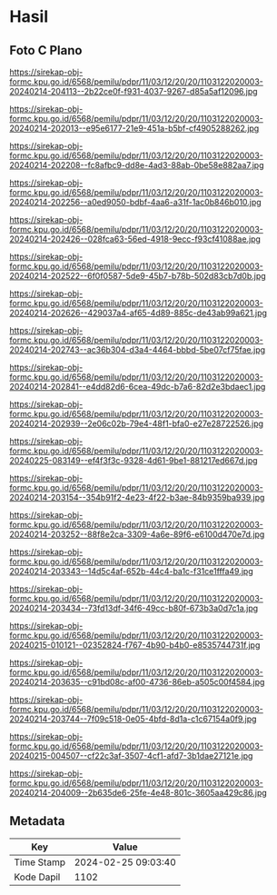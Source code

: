 # Hasil

## Foto C Plano

https://sirekap-obj-formc.kpu.go.id/6568/pemilu/pdpr/11/03/12/20/20/1103122020003-20240214-204113--2b22ce0f-f931-4037-9267-d85a5af12096.jpg

https://sirekap-obj-formc.kpu.go.id/6568/pemilu/pdpr/11/03/12/20/20/1103122020003-20240214-202013--e95e6177-21e9-451a-b5bf-cf4905288262.jpg

https://sirekap-obj-formc.kpu.go.id/6568/pemilu/pdpr/11/03/12/20/20/1103122020003-20240214-202208--fc8afbc9-dd8e-4ad3-88ab-0be58e882aa7.jpg

https://sirekap-obj-formc.kpu.go.id/6568/pemilu/pdpr/11/03/12/20/20/1103122020003-20240214-202256--a0ed9050-bdbf-4aa6-a31f-1ac0b846b010.jpg

https://sirekap-obj-formc.kpu.go.id/6568/pemilu/pdpr/11/03/12/20/20/1103122020003-20240214-202426--028fca63-56ed-4918-9ecc-f93cf41088ae.jpg

https://sirekap-obj-formc.kpu.go.id/6568/pemilu/pdpr/11/03/12/20/20/1103122020003-20240214-202522--6f0f0587-5de9-45b7-b78b-502d83cb7d0b.jpg

https://sirekap-obj-formc.kpu.go.id/6568/pemilu/pdpr/11/03/12/20/20/1103122020003-20240214-202626--429037a4-af65-4d89-885c-de43ab99a621.jpg

https://sirekap-obj-formc.kpu.go.id/6568/pemilu/pdpr/11/03/12/20/20/1103122020003-20240214-202743--ac36b304-d3a4-4464-bbbd-5be07cf75fae.jpg

https://sirekap-obj-formc.kpu.go.id/6568/pemilu/pdpr/11/03/12/20/20/1103122020003-20240214-202841--e4dd82d6-6cea-49dc-b7a6-82d2e3bdaec1.jpg

https://sirekap-obj-formc.kpu.go.id/6568/pemilu/pdpr/11/03/12/20/20/1103122020003-20240214-202939--2e06c02b-79e4-48f1-bfa0-e27e28722526.jpg

https://sirekap-obj-formc.kpu.go.id/6568/pemilu/pdpr/11/03/12/20/20/1103122020003-20240225-083149--ef4f3f3c-9328-4d61-9be1-881217ed667d.jpg

https://sirekap-obj-formc.kpu.go.id/6568/pemilu/pdpr/11/03/12/20/20/1103122020003-20240214-203154--354b91f2-4e23-4f22-b3ae-84b9359ba939.jpg

https://sirekap-obj-formc.kpu.go.id/6568/pemilu/pdpr/11/03/12/20/20/1103122020003-20240214-203252--88f8e2ca-3309-4a6e-89f6-e6100d470e7d.jpg

https://sirekap-obj-formc.kpu.go.id/6568/pemilu/pdpr/11/03/12/20/20/1103122020003-20240214-203343--14d5c4af-652b-44c4-ba1c-f31ce1fffa49.jpg

https://sirekap-obj-formc.kpu.go.id/6568/pemilu/pdpr/11/03/12/20/20/1103122020003-20240214-203434--73fd13df-34f6-49cc-b80f-673b3a0d7c1a.jpg

https://sirekap-obj-formc.kpu.go.id/6568/pemilu/pdpr/11/03/12/20/20/1103122020003-20240215-010121--02352824-f767-4b90-b4b0-e8535744731f.jpg

https://sirekap-obj-formc.kpu.go.id/6568/pemilu/pdpr/11/03/12/20/20/1103122020003-20240214-203635--c91bd08c-af00-4736-86eb-a505c00f4584.jpg

https://sirekap-obj-formc.kpu.go.id/6568/pemilu/pdpr/11/03/12/20/20/1103122020003-20240214-203744--7f09c518-0e05-4bfd-8d1a-c1c67154a0f9.jpg

https://sirekap-obj-formc.kpu.go.id/6568/pemilu/pdpr/11/03/12/20/20/1103122020003-20240215-004507--cf22c3af-3507-4cf1-afd7-3b1dae27121e.jpg

https://sirekap-obj-formc.kpu.go.id/6568/pemilu/pdpr/11/03/12/20/20/1103122020003-20240214-204009--2b635de6-25fe-4e48-801c-3605aa429c86.jpg


## Metadata

| Key        | Value               |
| ---------- | ------------------- |
| Time Stamp | 2024-02-25 09:03:40 |
| Kode Dapil | 1102                |



